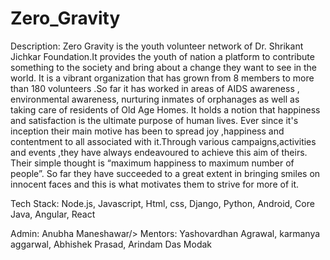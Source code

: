 # Zero_Gravity


Description: Zero Gravity is the youth volunteer network of  Dr. Shrikant Jichkar Foundation.It provides the youth of nation a platform to contribute something to the society and bring about a change they want to see in the world. It is a vibrant organization that has grown from 8 members to more than 180 volunteers .So far it has worked in areas of AIDS awareness , environmental awareness, nurturing inmates of orphanages as well as taking care of residents of Old Age Homes. It holds a notion that happiness and satisfaction is the ultimate purpose of human lives. Ever since it's inception their main motive has been to spread joy ,happiness and contentment to all associated with it.Through various campaigns,activities and events ,they have always endeavoured to achieve this aim of theirs. Their simple thought is “maximum happiness to maximum number of people”. So far they have succeeded to a great extent in bringing smiles on innocent faces  and this is what motivates them to strive for more of it.

Tech Stack: Node.js, Javascript, Html, css, Django, Python, Android, Core Java, Angular, React


Admin: Anubha Maneshawar/> 
Mentors: Yashovardhan Agrawal, karmanya aggarwal, Abhishek Prasad, Arindam Das Modak

